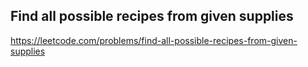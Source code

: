 ## Find all possible recipes from given supplies
https://leetcode.com/problems/find-all-possible-recipes-from-given-supplies
